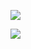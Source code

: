 



![](http://upload-images.jianshu.io/upload_images/51001-4fa214529101be31.jpg?imageMogr2/auto-orient/strip%7CimageView2/2/w/1240)


![](http://upload-images.jianshu.io/upload_images/51001-e501f7dd8b9181a7.jpg?imageMogr2/auto-orient/strip%7CimageView2/2/w/1240)